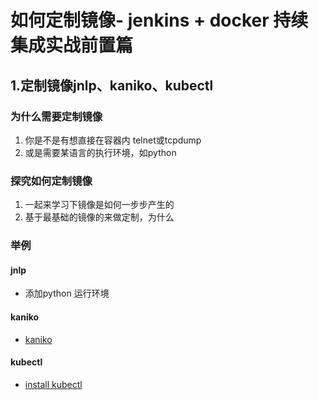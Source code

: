 
# 如何定制镜像- jenkins + docker 持续集成实战前置篇

## 1.定制镜像jnlp、kaniko、kubectl

### 为什么需要定制镜像

1. 你是不是有想直接在容器内 telnet或tcpdump
2. 或是需要某语言的执行环境，如python

### 探究如何定制镜像

1. 一起来学习下镜像是如何一步步产生的
2. 基于最基础的镜像的来做定制，为什么

### 举例

#### jnlp

* 添加python 运行环境

#### kaniko

* [kaniko](https://github.com/GoogleContainerTools/kaniko)

#### kubectl

* [install kubectl](https://v1-16.docs.kubernetes.io/docs/tasks/tools/install-kubectl/)
